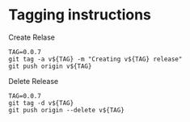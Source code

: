 # Tagging instructions

Create Relase
```
TAG=0.0.7
git tag -a v${TAG} -m "Creating v${TAG} release"
git push origin v${TAG}
```

Delete Release
```
TAG=0.0.7
git tag -d v${TAG}
git push origin --delete v${TAG}
```